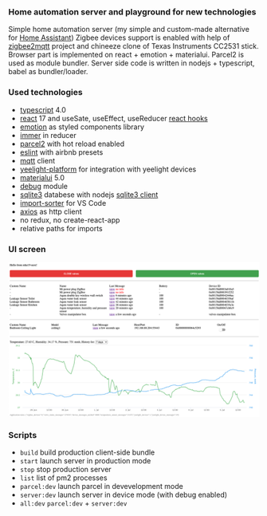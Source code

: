 ### Home automation server and playground for new technologies

Simple home automation server (my simple and custom-made alternative for [Home Assistant](https://www.home-assistant.io/))
Zigbee devices support is enabled with help of [zigbee2mqtt](https://www.zigbee2mqtt.io/) project and chineeze clone of Texas Instruments CC2531 stick.
Browser part is implemented on react + emotion + materialui. Parcel2 is used as module bundler.
Server side code is written in nodejs + typescript, babel as bundler/loader.

<!-- This GUI is also connected to MQTT broker.  -->
<!-- This project has initially started as co2 sensor box with MQTT interface.  -->
<!-- CO2 sensor hardware is implemented on top of esp8266 ([firmware, written on lua](https://github.com/fedulovivan/interstellar/tree/master/nodemcu/mqtt.lua)), flashed with nodemcu and connected to MQTT broker [mosquitto](https://mosquitto.org/).
 -->
<!-- All received metrics are saved into coachdb which allows to browse historical data. -->
<!-- Browser-server communication is implemented as RPC layer over websockets. -->

### Used technologies

- [typescript](https://www.typescriptlang.org/index.html) 4.0
- [react](https://reactjs.org/) 17 and useSate, useEffect, useReducer [react hooks](https://reactjs.org/docs/hooks-intro.html)
- [emotion](https://emotion.sh/) as styled components library
- [immer](https://immerjs.github.io/immer/docs/introduction) in reducer
- [parcel2](https://v2.parceljs.org/) with hot reload enabled
- [eslint](https://eslint.org/) with airbnb presets
- [mqtt](https://www.npmjs.com/package/mqtt) client
- [yeelight-platform](https://github.com/sahilchaddha/yeelight-platform) for integration with yeelight devices
- [materialui](https://next.material-ui.com/) 5.0
- [debug](https://www.npmjs.com/package/debug) module
- [sqlite3](https://www.sqlite.org/) databese with nodejs [sqlite3 client](https://www.npmjs.com/package/sqlite3)
- [import-sorter](https://github.com/SoominHan/import-sorter) for VS Code
- [axios](https://github.com/axios/axios) as http client
- no redux, no create-react-app
- relative paths for imports
<!-- - RPC layer implemented over [socket.io](https://socket.io/) -->
<!-- - [couchdb](https://couchdb.apache.org/) -->
<!-- - [react-vis](https://uber.github.io/react-vis/) charting library -->

### UI screen

![ui screen](images/screen03.png)

### Scripts

- `build` build production client-side bundle
- `start` launch server in production mode
- `stop` stop production server
- `list` list of pm2 processes
- `parcel:dev` launch parcel in devevelopment mode
- `server:dev` launch server in device mode (with debug enabled)
- `all:dev` `parcel:dev` + `server:dev`

<!-- ### TODOs
- why cssinjs? https://medium.com/jobsity/css-in-javascript-with-jss-and-react-54cdd2720222
- choosing cssinjs implementation - https://github.com/streamich/freestyler/blob/master/docs/en/generations.md -->

